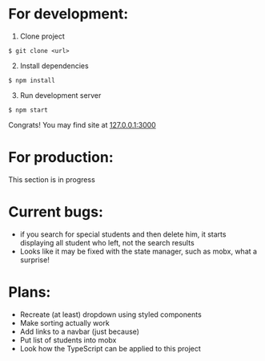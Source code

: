 # For development:
1. Clone project
```shell
$ git clone <url>
```
2. Install dependencies
```shell
$ npm install
```
3. Run development server
```shell
$ npm start
```

Congrats! You may find site at [127.0.0.1:3000](http://127.0.0.1:3000)

# For production:

This section is in progress

# Current bugs:
* if you search for special students and then delete him, it starts displaying all student who left, not the search results
* Looks like it may be fixed with the state manager, such as mobx, what a surprise!

# Plans:
* Recreate (at least) dropdown using styled components
* Make sorting actually work
* Add links to a navbar (just because)
* Put list of students into mobx
* Look how the TypeScript can be applied to this project